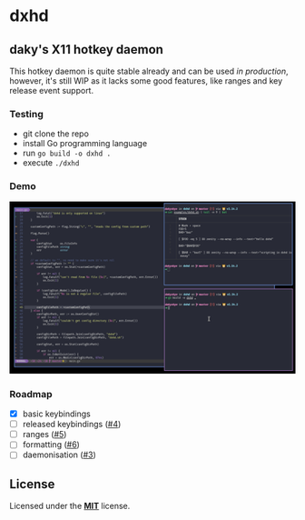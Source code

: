 # dxhd

## daky's X11 hotkey daemon

This hotkey daemon is quite stable already and can be used *in production*, however, it's still WIP as it lacks some good features, like ranges and key release event support.

### Testing

* git clone the repo
* install Go programming language
* run `go build -o dxhd .`
* execute `./dxhd`

### Demo

![demo gif](./dxhd_demo.gif)

### Roadmap

* [x] basic keybindings
* [ ] released keybindings ([#4](https://github.com/dakyskye/dxhd/issues/4))
* [ ] ranges ([#5](https://github.com/dakyskye/dxhd/issues/5))
* [ ] formatting ([#6](https://github.com/dakyskye/dxhd/issues/6))
* [ ] daemonisation ([#3](https://github.com/dakyskye/dxhd/issues/3))

## License

Licensed under the [**MIT**](https://choosealicense.com/licenses/mit/) license.
